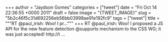 
+++
author = "Jaydson Gomes"
categories = ["tweet"]
date = "Fri Oct 14 22:36:55 +0000 2011"
draft = false
image = "{TWEET_IMAGE}"
slug = "5b2c46f5c31d692256eb56bb03998ae91e192fc9"
tags = ["tweet"]
title = """RT @paul_irish: Woo! I pr..."""
+++
RT @paul_irish: Woo! I proposed a JS API for the new feature detection @supports mechanism to the CSS WG; it was just accepted! http://t ...
